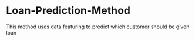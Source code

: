 # Loan-Prediction-Method
This method uses data featuring to predict which customer should be given loan
